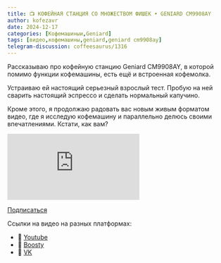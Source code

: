 ```yaml
---
title: 📺 КОФЕЙНАЯ СТАНЦИЯ СО МНОЖЕСТВОМ ФИШЕК • GENIARD CM9908AY
author: kofezavr
date: 2024-12-17
categories: [Кофемашиныи,Geniard]
tags: [видео,кофемашины,geniard,geniard cm9908ay]
telegram-discussion: coffeesaurus/1316
---
```

Рассказываю про кофейную станцию Geniard CM9908AY, в которой помимо функции кофемашины, есть ещё и встроенная кофемолка. 

Устраиваю ей настоящий серьезный взрослый тест. Пробую на ней сварить настоящий эспрессо и сделать нормальный капучино.

Кроме этого, я продолжаю радовать вас новым живым форматом видео, где я исследую кофемашину и параллельно делюсь своими впечатлениями. Кстати, как вам?

<p><div class="youtube-wrapper"><iframe src="https://www.youtube.com/embed/VSUYo40iUWk" title="YouTube video player" frameborder="0" allow="accelerometer; autoplay; clipboard-write; encrypted-media; gyroscope; picture-in-picture" allowfullscreen></iframe></div></p>

<a class="play" href="https://www.youtube.com/c/Coffeesaurus?sub_confirmation=1"><i class="fab fa-youtube"></i> Подписаться</a>

Ссылки на видео на разных платформах:
- 🔗 [Youtube](https://youtu.be/VSUYo40iUWk) 
- 🔗 [Boosty](https://boosty.to/kofezavr/posts/03b558cb-295e-4e49-94cd-b7ff922ea2b6)
- 🔗 [VK](https://vk.com/video-206392523_456239033)